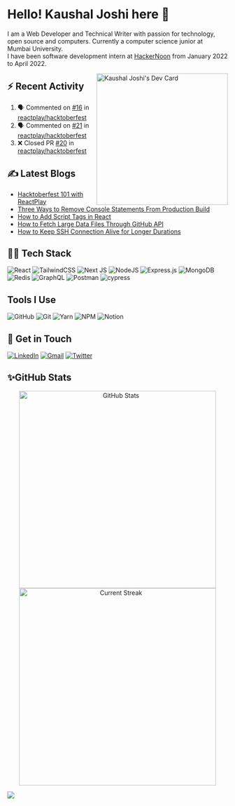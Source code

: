 # Hello! Kaushal Joshi here 👋

I am a Web Developer and Technical Writer with passion for technology, open source and computers. Currently a computer science junior at Mumbai University.  
I have been software development intern at [HackerNoon](https://hackernoon.com/) from January 2022 to April 2022.

<a href="https://app.daily.dev/clumsycoder"><img src="https://api.daily.dev/devcards/614e06c39f3f49cbad528d60689782d0.png?r=z00" align="right" width="300" alt="Kaushal Joshi's Dev Card"/></a> 

## :zap: Recent Activity 
<!--START_SECTION:activity-->
1. 🗣 Commented on [#16](https://github.com/reactplay/hacktoberfest/issues/16) in [reactplay/hacktoberfest](https://github.com/reactplay/hacktoberfest)
2. 🗣 Commented on [#21](https://github.com/reactplay/hacktoberfest/issues/21) in [reactplay/hacktoberfest](https://github.com/reactplay/hacktoberfest)
3. ❌ Closed PR [#20](https://github.com/reactplay/hacktoberfest/pull/20) in [reactplay/hacktoberfest](https://github.com/reactplay/hacktoberfest)
<!--END_SECTION:activity-->

## ✍ Latest Blogs

<!-- BLOG-POST-LIST:START -->
- [Hacktoberfest 101 with ReactPlay](https://blog.kaushaljoshi.dev/hacktoberfest-101-with-reactplay)
- [Three Ways to Remove Console Statements From Production Build](https://blog.kaushaljoshi.dev/remove-console-statements-from-production)
- [How to Add Script Tags in React](https://blog.kaushaljoshi.dev/how-to-add-script-tags-in-react)
- [How to Fetch Large Data Files Through GitHub API](https://blog.kaushaljoshi.dev/how-to-fetch-large-data-files-through-github-api)
- [How to Keep SSH Connection Alive for Longer Durations](https://blog.kaushaljoshi.dev/how-to-keep-ssh-connection-alive-for-longer-durations)
<!-- BLOG-POST-LIST:END -->


## 👨‍💻 Tech Stack

![React](https://img.shields.io/badge/react-%2320232a.svg?style=for-the-badge&logo=react&logoColor=%2361DAFB) ![TailwindCSS](https://img.shields.io/badge/tailwindcss-%2338B2AC.svg?style=for-the-badge&logo=tailwind-css&logoColor=white)
![Next JS](https://img.shields.io/badge/Next-black?style=for-the-badge&logo=next.js&logoColor=white)
![NodeJS](https://img.shields.io/badge/node.js-6DA55F?style=for-the-badge&logo=node.js&logoColor=white) ![Express.js](https://img.shields.io/badge/express.js-%23404d59.svg?style=for-the-badge&logo=express&logoColor=%2361DAFB) 
![MongoDB](https://img.shields.io/badge/MongoDB-%234ea94b.svg?style=for-the-badge&logo=mongodb&logoColor=white)
![Redis](https://img.shields.io/badge/redis-%23DD0031.svg?style=for-the-badge&logo=redis&logoColor=white)
![GraphQL](https://img.shields.io/badge/-GraphQL-E10098?style=for-the-badge&logo=graphql&logoColor=white)
![Postman](https://img.shields.io/badge/Postman-FF6C37?style=for-the-badge&logo=postman&logoColor=white)
![cypress](https://img.shields.io/badge/-cypress-%23E5E5E5?style=for-the-badge&logo=cypress&logoColor=058a5e)

## Tools I Use
![GitHub](https://img.shields.io/badge/github-%23121011.svg?style=for-the-badge&logo=github&logoColor=white) ![Git](https://img.shields.io/badge/git-%23F05033.svg?style=for-the-badge&logo=git&logoColor=white) ![Yarn](https://img.shields.io/badge/yarn-%232C8EBB.svg?style=for-the-badge&logo=yarn&logoColor=white) ![NPM](https://img.shields.io/badge/NPM-%23000000.svg?style=for-the-badge&logo=npm&logoColor=white) ![Notion](https://img.shields.io/badge/Notion-%23000000.svg?style=for-the-badge&logo=notion&logoColor=white)

## 📩 Get in Touch

[![LinkedIn](https://img.shields.io/badge/linkedin-%230077B5.svg?&style=for-the-badge&logo=linkedin&logoColor=white)](https://www.linkedin.com/in/7jkaushal/) [![Gmail](https://img.shields.io/badge/Gmail-D14836?style=for-the-badge&logo=gmail&logoColor=white)](mailto:7joshikaushal@gmail.com) [![Twitter](https://img.shields.io/badge/clumsy_coder-%231DA1F2.svg?style=for-the-badge&logo=Twitter&logoColor=white)](https://twitter.com/clumsy_coder) 

## ✨GitHub Stats

<p align="center"> 
  <img src="https://github-readme-stats.vercel.app/api?username=joshi-kaushal&show_icons=true&theme=blue-green" alt="GitHub Stats" width="450px" />
  <img src="https://github-readme-streak-stats.herokuapp.com/?user=joshi-kaushal&theme=blue-green" alt="Current Streak" width="450px" />
</p>

![](https://komarev.com/ghpvc/?username=joshi-kaushal&style=flat-square&label=Stalker+count)
